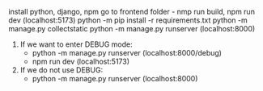 install python, django, npm
go to frontend folder - nmp run build, npm run dev (localhost:5173)
python -m pip install -r requirements.txt
python -m manage.py collectstatic
python -m manage.py runserver (localhost:8000)

1. If we want to enter DEBUG mode:
   - python -m manage.py runserver (localhost:8000/debug)
   - npm run dev (localhost:5173)
2. If we do not use DEBUG:
   - python -m manage.py runserver (localhost:8000)

